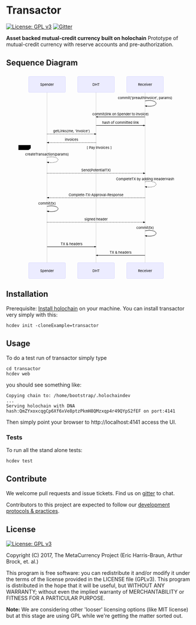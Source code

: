 # Transactor

[![License: GPL v3](https://img.shields.io/badge/License-GPL%20v3-blue.svg)](http://www.gnu.org/licenses/gpl-3.0)
[![Gitter](https://badges.gitter.im/metacurrency/holochain.svg)](https://gitter.im/metacurrency/holochain?utm_source=badge&utm_medium=badge&utm_campaign=pr-badge&utm_content=body_badge)

**Asset backed mutual-credit currency built on holochain**
Prototype of mutual-credit currency with reserve accounts and pre-authorization.
## Sequence Diagram

<svg id="mermaidChart382" width="100%" xmlns="http://www.w3.org/2000/svg" height="100%" style="max-width:758.703125px;" viewBox="-91.546875 -10 758.703125 836"><style>
  .mermaid .label{color:#333}.node circle,.node ellipse,.node polygon,.node rect{fill:#ececff;stroke:#ccf;stroke-width:1px}.node.clickable{cursor:pointer}.arrowheadPath{fill:#333}.edgePath .path{stroke:#333}.edgeLabel{background-color:#e8e8e8}.cluster rect{fill:#ffffde!important;rx:4!important;stroke:#aa3!important;stroke-width:1px!important}.cluster text{fill:#333}.actor{stroke:#ccf;fill:#ececff}text.actor{fill:#000;stroke:none}.actor-line{stroke:grey}.messageLine0{marker-end:"url(#arrowhead)"}.messageLine0,.messageLine1{stroke-width:1.5;stroke-dasharray:"2 2";stroke:#333}#arrowhead{fill:#333}#crosshead path{fill:#333!important;stroke:#333!important}.messageText{fill:#333;stroke:none}.labelBox{stroke:#ccf;fill:#ececff}.labelText,.loopText{fill:#000;stroke:none}.loopLine{stroke-width:2;stroke-dasharray:"2 2";marker-end:"url(#arrowhead)";stroke:#ccf}.note{stroke:#aa3;fill:#fff5ad}.noteText{fill:#000;stroke:none;font-family:trebuchet ms,verdana,arial;font-size:14px}.section{stroke:none;opacity:.2}.section0{fill:rgba(102,102,255,.49)}.section2{fill:#fff400}.section1,.section3{fill:#fff;opacity:.2}.sectionTitle0,.sectionTitle1,.sectionTitle2,.sectionTitle3{fill:#333}.sectionTitle{text-anchor:start;font-size:11px;text-height:14px}.grid .tick{stroke:#d3d3d3;opacity:.3;shape-rendering:crispEdges}.grid path{stroke-width:0}.today{fill:none;stroke:red;stroke-width:2px}.task{stroke-width:2}.taskText{text-anchor:middle;font-size:11px}.taskTextOutsideRight{fill:#000;text-anchor:start;font-size:11px}.taskTextOutsideLeft{fill:#000;text-anchor:end;font-size:11px}.taskText0,.taskText1,.taskText2,.taskText3{fill:#fff}.task0,.task1,.task2,.task3{fill:#8a90dd;stroke:#534fbc}.taskTextOutside0,.taskTextOutside1,.taskTextOutside2,.taskTextOutside3{fill:#000}.active0,.active1,.active2,.active3{fill:#bfc7ff;stroke:#534fbc}.activeText0,.activeText1,.activeText2,.activeText3{fill:#000!important}.done0,.done1,.done2,.done3{stroke:grey;fill:#d3d3d3;stroke-width:2}.doneText0,.doneText1,.doneText2,.doneText3{fill:#000!important}.crit0,.crit1,.crit2,.crit3{stroke:#f88;fill:red;stroke-width:2}.activeCrit0,.activeCrit1,.activeCrit2,.activeCrit3{stroke:#f88;fill:#bfc7ff;stroke-width:2}.doneCrit0,.doneCrit1,.doneCrit2,.doneCrit3{stroke:#f88;fill:#d3d3d3;stroke-width:2;cursor:pointer;shape-rendering:crispEdges}.activeCritText0,.activeCritText1,.activeCritText2,.activeCritText3,.doneCritText0,.doneCritText1,.doneCritText2,.doneCritText3{fill:#000!important}.titleText{text-anchor:middle;font-size:18px;fill:#000}g.classGroup text{fill:#9370db;stroke:none;font-family:trebuchet ms,verdana,arial;font-size:10px}g.classGroup rect{fill:#ececff;stroke:#9370db}g.classGroup line{stroke:#9370db;stroke-width:1}svg .classLabel .box{stroke:none;stroke-width:0;fill:#ececff;opacity:.5}svg .classLabel .label{fill:#9370db;font-size:10px}.relation{stroke:#9370db;stroke-width:1;fill:none}#compositionEnd,#compositionStart,.composition{fill:#9370db;stroke:#9370db;stroke-width:1}#aggregationEnd,#aggregationStart,.aggregation{fill:#ececff;stroke:#9370db;stroke-width:1}#dependencyEnd,#dependencyStart,#extensionEnd,#extensionStart{fill:#9370db;stroke:#9370db;stroke-width:1}.node text{font-size:14px}.node text,div.mermaidTooltip{font-family:trebuchet ms,verdana,arial}div.mermaidTooltip{position:absolute;text-align:center;max-width:200px;padding:2px;font-size:12px;background:#ffffde;border:1px solid #aa3;border-radius:2px;pointer-events:none;z-index:100}
svg {
  color: rgb(51, 51, 51);
  font: normal normal 400 normal 13.6px / 19.72px Menlo, Monaco, Consolas, "Courier New", monospace;
}
  </style><g></g><g><line id="actor1125" x1="75" y1="5" x2="75" y2="825" class="actor-line" stroke-width="0.5px" stroke="#999"></line><rect x="0" y="0" fill="#eaeaea" stroke="#666" width="150" height="65" rx="3" ry="3" class="actor"></rect><text x="75" y="32.5" dominant-baseline="central" alignment-baseline="central" class="actor" style="text-anchor: middle;"><tspan x="75" dy="0">Spender</tspan></text></g><g><line id="actor1126" x1="275" y1="5" x2="275" y2="825" class="actor-line" stroke-width="0.5px" stroke="#999"></line><rect x="200" y="0" fill="#eaeaea" stroke="#666" width="150" height="65" rx="3" ry="3" class="actor"></rect><text x="275" y="32.5" dominant-baseline="central" alignment-baseline="central" class="actor" style="text-anchor: middle;"><tspan x="275" dy="0">DHT</tspan></text></g><g><line id="actor1127" x1="475" y1="5" x2="475" y2="825" class="actor-line" stroke-width="0.5px" stroke="#999"></line><rect x="400" y="0" fill="#eaeaea" stroke="#666" width="150" height="65" rx="3" ry="3" class="actor"></rect><text x="475" y="32.5" dominant-baseline="central" alignment-baseline="central" class="actor" style="text-anchor: middle;"><tspan x="475" dy="0">Receiver</tspan></text></g><defs><marker id="arrowhead" refX="5" refY="2" markerWidth="6" markerHeight="4" orient="auto"><path d="M 0,0 V 4 L6,2 Z"></path></marker></defs><defs><marker id="crosshead" markerWidth="15" markerHeight="8" orient="auto" refX="16" refY="4"><path fill="black" stroke="#000000" stroke-width="1px" d="M 9,2 V 6 L16,4 Z" style="stroke-dasharray: 0, 0;"></path><path fill="none" stroke="#000000" stroke-width="1px" d="M 0,1 L 6,7 M 6,1 L 0,7" style="stroke-dasharray: 0, 0;"></path></marker></defs><g><text x="475" y="93" class="messageText" style="text-anchor: middle;">commit('preauthInvoice', params)</text><path d="M 475,100 C 535,90 535,130 475,120" class="messageLine0" stroke-width="2" stroke="black" marker-end="url(#arrowhead)" style="fill: none;"></path></g><g><text x="375" y="158" class="messageText" style="text-anchor: middle;">commit(link on Spender to invoice)</text><line x1="475" y1="165" x2="275" y2="165" class="messageLine0" stroke-width="2" stroke="black" marker-end="url(#arrowhead)" style="fill: none;"></line></g><g><text x="375" y="193" class="messageText" style="text-anchor: middle;">hash of committed link</text><line x1="275" y1="200" x2="475" y2="200" class="messageLine0" stroke-width="2" stroke="black" marker-end="url(#arrowhead)" style="fill: none;"></line></g><g><text x="175" y="228" class="messageText" style="text-anchor: middle;">getLinks(me, 'invoice')</text><line x1="75" y1="235" x2="275" y2="235" class="messageLine1" stroke-width="2" stroke="black" marker-end="url(#arrowhead)" style="stroke-dasharray: 3, 3; fill: none;"></line></g><g><text x="175" y="263" class="messageText" style="text-anchor: middle;">invoices</text><line x1="275" y1="270" x2="75" y2="270" class="messageLine1" stroke-width="2" stroke="black" marker-end="url(#arrowhead)" style="stroke-dasharray: 3, 3; fill: none;"></line></g><g><text x="75" y="323" class="messageText" style="text-anchor: middle;">createTransaction(params)</text><path d="M 75,330 C 135,320 135,360 75,350" class="messageLine1" stroke-width="2" stroke="black" marker-end="url(#arrowhead)" style="stroke-dasharray: 3, 3; fill: none;"></path></g><g><text x="275" y="388" class="messageText" style="text-anchor: middle;">Send(PotentialTX)</text><line x1="75" y1="395" x2="475" y2="395" class="messageLine1" stroke-width="2" stroke="black" marker-end="url(#arrowhead)" style="stroke-dasharray: 3, 3; fill: none;"></line></g><g><text x="475" y="423" class="messageText" style="text-anchor: middle;">CompleteTX by adding HeaderHash</text><path d="M 475,430 C 535,420 535,460 475,450" class="messageLine1" stroke-width="2" stroke="black" marker-end="url(#arrowhead)" style="stroke-dasharray: 3, 3; fill: none;"></path></g><g><text x="275" y="488" class="messageText" style="text-anchor: middle;">Complete-TX-Approval-Response</text><line x1="475" y1="495" x2="75" y2="495" class="messageLine1" stroke-width="2" stroke="black" marker-end="url(#arrowhead)" style="stroke-dasharray: 3, 3; fill: none;"></line></g><g><text x="75" y="523" class="messageText" style="text-anchor: middle;">commit(tx)</text><path d="M 75,530 C 135,520 135,560 75,550" class="messageLine0" stroke-width="2" stroke="black" marker-end="url(#arrowhead)" style="fill: none;"></path></g><g><text x="275" y="588" class="messageText" style="text-anchor: middle;">signed header</text><line x1="75" y1="595" x2="475" y2="595" class="messageLine1" stroke-width="2" stroke="black" marker-end="url(#arrowhead)" style="stroke-dasharray: 3, 3; fill: none;"></line></g><g><text x="475" y="623" class="messageText" style="text-anchor: middle;">commit(tx)</text><path d="M 475,630 C 535,620 535,660 475,650" class="messageLine0" stroke-width="2" stroke="black" marker-end="url(#arrowhead)" style="fill: none;"></path></g><g><text x="175" y="688" class="messageText" style="text-anchor: middle;">TX &amp; headers</text><line x1="75" y1="695" x2="275" y2="695" class="messageLine0" stroke-width="2" stroke="black" marker-end="url(#arrowhead)" style="fill: none;"></line></g><g><text x="375" y="723" class="messageText" style="text-anchor: middle;">TX &amp; headers</text><line x1="475" y1="730" x2="275" y2="730" class="messageLine0" stroke-width="2" stroke="black" marker-end="url(#arrowhead)" style="fill: none;"></line></g><g><line x1="-41.546875" y1="280" x2="617.15625" y2="280" class="loopLine"></line><line x1="617.15625" y1="280" x2="617.15625" y2="740" class="loopLine"></line><line x1="-41.546875" y1="740" x2="617.15625" y2="740" class="loopLine"></line><line x1="-41.546875" y1="280" x2="-41.546875" y2="740" class="loopLine"></line><polygon points="-41.546875,280 8.453125,280 8.453125,293 0.053124999999999645,300 -41.546875,300" class="labelBox"></polygon><text x="-34.046875" y="295" fill="black" class="labelText"><tspan x="-34.046875" fill="black">loop</tspan></text><text x="287.8046875" y="295" fill="black" class="loopText" style="text-anchor: middle;"><tspan x="287.8046875" fill="black">[ Pay Invoices ]</tspan></text></g><g><rect x="0" y="760" fill="#eaeaea" stroke="#666" width="150" height="65" rx="3" ry="3" class="actor"></rect><text x="75" y="792.5" dominant-baseline="central" alignment-baseline="central" class="actor" style="text-anchor: middle;"><tspan x="75" dy="0">Spender</tspan></text></g><g><rect x="200" y="760" fill="#eaeaea" stroke="#666" width="150" height="65" rx="3" ry="3" class="actor"></rect><text x="275" y="792.5" dominant-baseline="central" alignment-baseline="central" class="actor" style="text-anchor: middle;"><tspan x="275" dy="0">DHT</tspan></text></g><g><rect x="400" y="760" fill="#eaeaea" stroke="#666" width="150" height="65" rx="3" ry="3" class="actor"></rect><text x="475" y="792.5" dominant-baseline="central" alignment-baseline="central" class="actor" style="text-anchor: middle;"><tspan x="475" dy="0">Receiver</tspan></text></g></svg>
  
## Installation

Prerequisite: [Install holochain](https://github.com/metacurrency/holochain/#installation) on your machine.
You can install transactor very simply with this:

``` shell
hcdev init -cloneExample=transactor

```

## Usage

To do a test run of transactor simply type

``` shell
cd transactor
hcdev web
```
you should see something like:

``` shell
Copying chain to: /home/bootstrap/.holochaindev
...
Serving holochain with DNA hash:QmZYxoxcqgCp6Xf6xVe8ptzPkmH8QMzxqp4r49QYpS2fEF on port:4141
```
Then simply point your browser to http://localhost:4141 access the UI.

### Tests
To run all the stand alone tests:

``` shell
hcdev test
```

## Contribute
We welcome pull requests and issue tickets.  Find us on [gitter](https://gitter.im/metacurrency/holochain) to chat.

Contributors to this project are expected to follow our [development protocols & practices](https://github.com/metacurrency/holochain/wiki/Development-Protocols).


## License
[![License: GPL v3](https://img.shields.io/badge/License-GPL%20v3-blue.svg)](http://www.gnu.org/licenses/gpl-3.0)

Copyright (C) 2017, The MetaCurrency Project (Eric Harris-Braun, Arthur Brock, et. al.)

This program is free software: you can redistribute it and/or modify it under the terms of the license provided in the LICENSE file (GPLv3).  This program is distributed in the hope that it will be useful, but WITHOUT ANY WARRANTY; without even the implied warranty of MERCHANTABILITY or FITNESS FOR A PARTICULAR PURPOSE.

**Note:** We are considering other 'looser' licensing options (like MIT license) but at this stage are using GPL while we're getting the matter sorted out.
